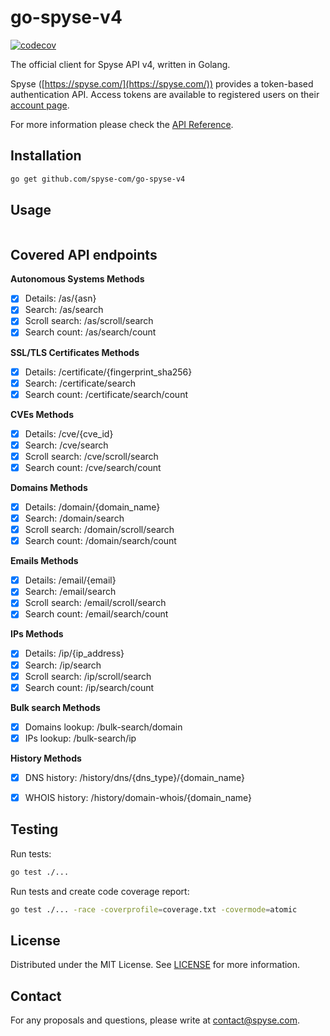 # go-spyse-v4

[![codecov](https://codecov.io/gh/spyse-com/go-spyse/branch/master/graph/badge.svg)](https://codecov.io/gh/spyse-com/go-spyse)

The official client for Spyse API v4, written in Golang.

Spyse ([https://spyse.com/](https://spyse.com/)) provides a token-based authentication API. Access tokens are available to registered users on their [account page](https://spyse.com/user).

For more information please check the [API Reference](https://spyse-dev.readme.io/reference/quick-start).

## Installation

```bash
go get github.com/spyse-com/go-spyse-v4
```

## Usage

```golang

```

## Covered API endpoints
 
**Autonomous Systems Methods**

- [x] Details: /as/{asn}
- [x] Search: /as/search
- [x] Scroll search: /as/scroll/search
- [x] Search count: /as/search/count

**SSL/TLS Certificates Methods**

- [x] Details: /certificate/{fingerprint_sha256}
- [x] Search: /certificate/search
- [x] Search count: /certificate/search/count

**CVEs Methods**

- [x] Details: /cve/{cve_id}
- [x] Search: /cve/search
- [x] Scroll search: /cve/scroll/search
- [x] Search count: /cve/search/count

**Domains Methods**

- [x] Details: /domain/{domain_name}
- [x] Search: /domain/search
- [x] Scroll search: /domain/scroll/search
- [x] Search count: /domain/search/count

**Emails Methods**

- [x] Details: /email/{email}
- [x] Search: /email/search
- [x] Scroll search: /email/scroll/search
- [x] Search count: /email/search/count

**IPs Methods**

- [x] Details: /ip/{ip_address}
- [x] Search: /ip/search
- [x] Scroll search: /ip/scroll/search
- [x] Search count: /ip/search/count

**Bulk search Methods**

- [x] Domains lookup: /bulk-search/domain
- [x] IPs lookup: /bulk-search/ip

**History Methods**

- [x] DNS history: /history/dns/{dns_type}/{domain_name}
- [x] WHOIS history: /history/domain-whois/{domain_name}


## Testing

Run tests:
```bash
go test ./...
```

Run tests and create code coverage report:
```bash
go test ./... -race -coverprofile=coverage.txt -covermode=atomic
```

## License

Distributed under the MIT License. See [LICENSE](./LICENSE.md) for more information.


## Contact

For any proposals and questions, please write at [contact@spyse.com](contact@spyse.com).